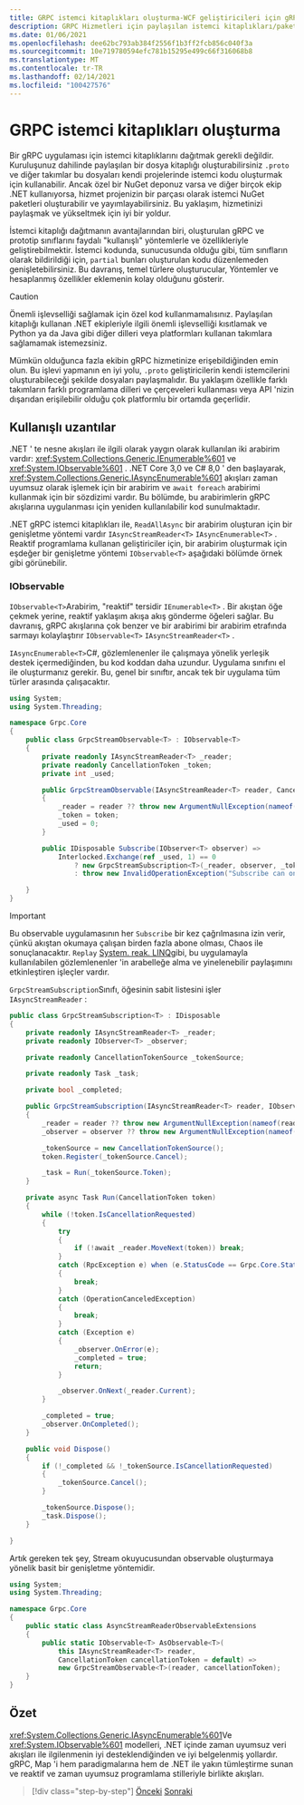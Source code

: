 ```yaml
---
title: GRPC istemci kitaplıkları oluşturma-WCF geliştiricileri için gRPC
description: GRPC Hizmetleri için paylaşılan istemci kitaplıkları/paketleri tartışması.
ms.date: 01/06/2021
ms.openlocfilehash: dee62bc793ab384f2556f1b3ff2fcb856c040f3a
ms.sourcegitcommit: 10e719780594efc781b15295e499c66f316068b8
ms.translationtype: MT
ms.contentlocale: tr-TR
ms.lasthandoff: 02/14/2021
ms.locfileid: "100427576"
---
```

# <a name="create-grpc-client-libraries"></a>GRPC istemci kitaplıkları oluşturma

Bir gRPC uygulaması için istemci kitaplıklarını dağıtmak gerekli değildir. Kuruluşunuz dahilinde paylaşılan bir dosya kitaplığı oluşturabilirsiniz `.proto` ve diğer takımlar bu dosyaları kendi projelerinde istemci kodu oluşturmak için kullanabilir. Ancak özel bir NuGet deponuz varsa ve diğer birçok ekip .NET kullanıyorsa, hizmet projenizin bir parçası olarak istemci NuGet paketleri oluşturabilir ve yayımlayabilirsiniz. Bu yaklaşım, hizmetinizi paylaşmak ve yükseltmek için iyi bir yoldur.

İstemci kitaplığı dağıtmanın avantajlarından biri, oluşturulan gRPC ve prototip sınıflarını faydalı "kullanışlı" yöntemlerle ve özellikleriyle geliştirebilmektir. İstemci kodunda, sunucusunda olduğu gibi, tüm sınıfların olarak bildirildiği için, `partial` bunları oluşturulan kodu düzenlemeden genişletebilirsiniz. Bu davranış, temel türlere oluşturucular, Yöntemler ve hesaplanmış özellikler eklemenin kolay olduğunu gösterir.

> [!CAUTION]
> Önemli işlevselliği sağlamak için özel kod kullanmamalısınız. Paylaşılan kitaplığı kullanan .NET ekipleriyle ilgili önemli işlevselliği kısıtlamak ve Python ya da Java gibi diğer dilleri veya platformları kullanan takımlara sağlamamak istemezsiniz.

Mümkün olduğunca fazla ekibin gRPC hizmetinize erişebildiğinden emin olun. Bu işlevi yapmanın en iyi yolu, `.proto` geliştiricilerin kendi istemcilerini oluşturabileceği şekilde dosyaları paylaşmalıdır. Bu yaklaşım özellikle farklı takımların farklı programlama dilleri ve çerçeveleri kullanması veya API 'nizin dışarıdan erişilebilir olduğu çok platformlu bir ortamda geçerlidir.

## <a name="useful-extensions"></a>Kullanışlı uzantılar

.NET ' te nesne akışları ile ilgili olarak yaygın olarak kullanılan iki arabirim vardır: <xref:System.Collections.Generic.IEnumerable%601> ve <xref:System.IObservable%601> . .NET Core 3,0 ve C# 8,0 ' den başlayarak, <xref:System.Collections.Generic.IAsyncEnumerable%601> akışları zaman uyumsuz olarak işlemek için bir arabirim ve `await foreach` arabirimi kullanmak için bir sözdizimi vardır. Bu bölümde, bu arabirimlerin gRPC akışlarına uygulanması için yeniden kullanılabilir kod sunulmaktadır.

.NET gRPC istemci kitaplıkları ile, `ReadAllAsync` bir arabirim oluşturan için bir genişletme yöntemi vardır `IAsyncStreamReader<T>` `IAsyncEnumerable<T>` . Reaktif programlama kullanan geliştiriciler için, bir arabirim oluşturmak için eşdeğer bir genişletme yöntemi `IObservable<T>` aşağıdaki bölümde örnek gibi görünebilir.

### <a name="iobservable"></a>IObservable

`IObservable<T>`Arabirim, "reaktif" tersidir `IEnumerable<T>` . Bir akıştan öğe çekmek yerine, reaktif yaklaşım akışa akış gönderme öğeleri sağlar. Bu davranış, gRPC akışlarına çok benzer ve bir arabirimi bir arabirim etrafında sarmayı kolaylaştırır `IObservable<T>` `IAsyncStreamReader<T>` .

`IAsyncEnumerable<T>`C#, gözlemlenenler ile çalışmaya yönelik yerleşik destek içermediğinden, bu kod koddan daha uzundur. Uygulama sınıfını el ile oluşturmanız gerekir. Bu, genel bir sınıftır, ancak tek bir uygulama tüm türler arasında çalışacaktır.

```csharp
using System;
using System.Threading;

namespace Grpc.Core
{
    public class GrpcStreamObservable<T> : IObservable<T>
    {
        private readonly IAsyncStreamReader<T> _reader;
        private readonly CancellationToken _token;
        private int _used;

        public GrpcStreamObservable(IAsyncStreamReader<T> reader, CancellationToken token = default)
        {
            _reader = reader ?? throw new ArgumentNullException(nameof(reader));
            _token = token;
            _used = 0;
        }

        public IDisposable Subscribe(IObserver<T> observer) =>
            Interlocked.Exchange(ref _used, 1) == 0
                ? new GrpcStreamSubscription<T>(_reader, observer, _token)
                : throw new InvalidOperationException("Subscribe can only be called once.");

    }
}
```

> [!IMPORTANT]
> Bu observable uygulamasının her `Subscribe` bir kez çağrılmasına izin verir, çünkü akıştan okumaya çalışan birden fazla abone olması, Chaos ile sonuçlanacaktır. `Replay` [System. reak. LINQ](https://www.nuget.org/packages/System.Reactive.Linq)gibi, bu uygulamayla kullanılabilen gözlemlenenler 'in arabelleğe alma ve yinelenebilir paylaşımını etkinleştiren işleçler vardır.

`GrpcStreamSubscription`Sınıfı, öğesinin sabit listesini işler `IAsyncStreamReader` :

```csharp
public class GrpcStreamSubscription<T> : IDisposable
{
    private readonly IAsyncStreamReader<T> _reader;
    private readonly IObserver<T> _observer;

    private readonly CancellationTokenSource _tokenSource;

    private readonly Task _task;

    private bool _completed;

    public GrpcStreamSubscription(IAsyncStreamReader<T> reader, IObserver<T> observer, CancellationToken token = default)
    {
        _reader = reader ?? throw new ArgumentNullException(nameof(reader));
        _observer = observer ?? throw new ArgumentNullException(nameof(observer));

        _tokenSource = new CancellationTokenSource();
        token.Register(_tokenSource.Cancel);

        _task = Run(_tokenSource.Token);
    }

    private async Task Run(CancellationToken token)
    {
        while (!token.IsCancellationRequested)
        {
            try
            {
                if (!await _reader.MoveNext(token)) break;
            }
            catch (RpcException e) when (e.StatusCode == Grpc.Core.StatusCode.NotFound)
            {
                break;
            }
            catch (OperationCanceledException)
            {
                break;
            }
            catch (Exception e)
            {
                _observer.OnError(e);
                _completed = true;
                return;
            }

            _observer.OnNext(_reader.Current);
        }

        _completed = true;
        _observer.OnCompleted();
    }

    public void Dispose()
    {
        if (!_completed && !_tokenSource.IsCancellationRequested)
        {
            _tokenSource.Cancel();
        }

        _tokenSource.Dispose();
        _task.Dispose();
    }

}
```

Artık gereken tek şey, Stream okuyucusundan observable oluşturmaya yönelik basit bir genişletme yöntemidir.

```csharp
using System;
using System.Threading;

namespace Grpc.Core
{
    public static class AsyncStreamReaderObservableExtensions
    {
        public static IObservable<T> AsObservable<T>(
            this IAsyncStreamReader<T> reader,
            CancellationToken cancellationToken = default) =>
            new GrpcStreamObservable<T>(reader, cancellationToken);
    }
}
```

## <a name="summary"></a>Özet

<xref:System.Collections.Generic.IAsyncEnumerable%601>Ve <xref:System.IObservable%601> modelleri, .NET içinde zaman uyumsuz veri akışları ile ilgilenmenin iyi desteklendiğinden ve iyi belgelenmiş yollardır. gRPC, Map 'i hem paradigmalarına hem de .NET ile yakın tümleştirme sunan ve reaktif ve zaman uyumsuz programlama stilleriyle birlikte akışları.

>[!div class="step-by-step"]
>[Önceki](streaming-versus-repeated.md) 
> [Sonraki](security.md)
